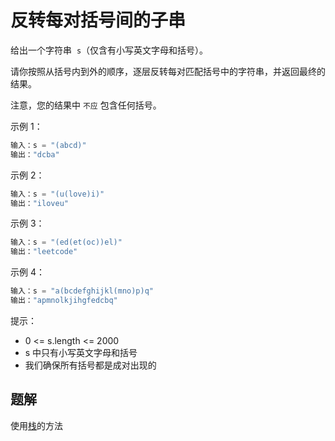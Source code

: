 # 反转每对括号间的子串

给出一个字符串  `s`（仅含有小写英文字母和括号）。

请你按照从括号内到外的顺序，逐层反转每对匹配括号中的字符串，并返回最终的结果。

注意，您的结果中 `不应` 包含任何括号。

示例 1：

```ts
输入：s = "(abcd)"
输出："dcba"
```

示例 2：

```ts
输入：s = "(u(love)i)"
输出："iloveu"
```

示例 3：

```ts
输入：s = "(ed(et(oc))el)"
输出："leetcode"
```

示例 4：

```ts
输入：s = "a(bcdefghijkl(mno)p)q"
输出："apmnolkjihgfedcbq"
```

提示：

- 0 <= s.length <= 2000
- s 中只有小写英文字母和括号
- 我们确保所有括号都是成对出现的

## 题解

使用[栈](https://leetcode-cn.com/problems/reverse-substrings-between-each-pair-of-parentheses/solution/fan-zhuan-mei-dui-gua-hao-jian-de-zi-chu-gwpv/)的方法
